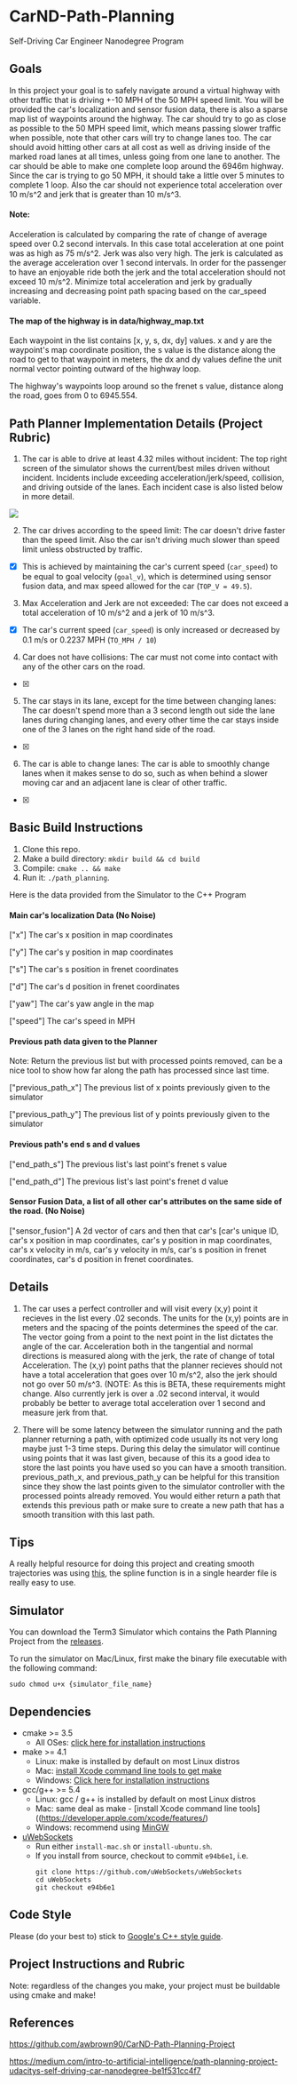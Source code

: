 # CarND-Path-Planning

Self-Driving Car Engineer Nanodegree Program

## Goals

In this project your goal is to safely navigate around a virtual highway with other traffic that is driving +-10 MPH of the 50 MPH speed limit. You will be provided the car's localization and sensor fusion data, there is also a sparse map list of waypoints around the highway. The car should try to go as close as possible to the 50 MPH speed limit, which means passing slower traffic when possible, note that other cars will try to change lanes too. The car should avoid hitting other cars at all cost as well as driving inside of the marked road lanes at all times, unless going from one lane to another. The car should be able to make one complete loop around the 6946m highway. Since the car is trying to go 50 MPH, it should take a little over 5 minutes to complete 1 loop. Also the car should not experience total acceleration over 10 m/s^2 and jerk that is greater than 10 m/s^3.

#### Note:
Acceleration is calculated by comparing the rate of change of average speed over 0.2 second intervals. In this case total acceleration at one point was as high as 75 m/s^2. Jerk was also very high. The jerk is calculated as the average acceleration over 1 second intervals. In order for the passenger to have an enjoyable ride both the jerk and the total acceleration should not exceed 10 m/s^2. Minimize total acceleration and jerk by gradually increasing and decreasing point path spacing based on the car_speed variable.

#### The map of the highway is in data/highway_map.txt
Each waypoint in the list contains [x, y, s, dx, dy] values. x and y are the waypoint's map coordinate position, the s value is the distance along the road to get to that waypoint in meters, the dx and dy values define the unit normal vector pointing outward of the highway loop.

The highway's waypoints loop around so the frenet s value, distance along the road, goes from 0 to 6945.554.

## Path Planner Implementation Details (Project Rubric)

1. The car is able to drive at least 4.32 miles without incident: The top right screen of the simulator shows the current/best miles driven without incident. Incidents include exceeding acceleration/jerk/speed, collision, and driving outside of the lanes. Each incident case is also listed below in more detail.

![](Path-Planning-Simulator-Distance-Without-Incident-5miles.png)

2. The car drives according to the speed limit: The car doesn't drive faster than the speed limit. Also the car isn't driving much slower than speed limit unless obstructed by traffic.

- [x] This is achieved by maintaining the car's current speed (```car_speed```) to be equal to goal velocity (```goal_v```), which is determined using sensor fusion data, and max speed allowed for the car (```TOP_V = 49.5```).

3. Max Acceleration and Jerk are not exceeded: The car does not exceed a total acceleration of 10 m/s^2 and a jerk of 10 m/s^3.

- [x] The car's current speed (```car_speed```) is only increased or decreased by 0.1 m/s or 0.2237 MPH (```TO_MPH / 10```)

4. Car does not have collisions: The car must not come into contact with any of the other cars on the road.

- [x]

5. The car stays in its lane, except for the time between changing lanes: The car doesn't spend more than a 3 second length out side the lane lanes during changing lanes, and every other time the car stays inside one of the 3 lanes on the right hand side of the road.

- [x]

6. The car is able to change lanes: The car is able to smoothly change lanes when it makes sense to do so, such as when behind a slower moving car and an adjacent lane is clear of other traffic.

- [x]

## Basic Build Instructions

1. Clone this repo.
2. Make a build directory: `mkdir build && cd build`
3. Compile: `cmake .. && make`
4. Run it: `./path_planning`.

Here is the data provided from the Simulator to the C++ Program

#### Main car's localization Data (No Noise)

["x"] The car's x position in map coordinates

["y"] The car's y position in map coordinates

["s"] The car's s position in frenet coordinates

["d"] The car's d position in frenet coordinates

["yaw"] The car's yaw angle in the map

["speed"] The car's speed in MPH

#### Previous path data given to the Planner

Note: Return the previous list but with processed points removed, can be a nice tool to show how far along
the path has processed since last time.

["previous_path_x"] The previous list of x points previously given to the simulator

["previous_path_y"] The previous list of y points previously given to the simulator

#### Previous path's end s and d values

["end_path_s"] The previous list's last point's frenet s value

["end_path_d"] The previous list's last point's frenet d value

#### Sensor Fusion Data, a list of all other car's attributes on the same side of the road. (No Noise)

["sensor_fusion"] A 2d vector of cars and then that car's [car's unique ID, car's x position in map coordinates, car's y position in map coordinates, car's x velocity in m/s, car's y velocity in m/s, car's s position in frenet coordinates, car's d position in frenet coordinates.

## Details

1. The car uses a perfect controller and will visit every (x,y) point it recieves in the list every .02 seconds. The units for the (x,y) points are in meters and the spacing of the points determines the speed of the car. The vector going from a point to the next point in the list dictates the angle of the car. Acceleration both in the tangential and normal directions is measured along with the jerk, the rate of change of total Acceleration. The (x,y) point paths that the planner recieves should not have a total acceleration that goes over 10 m/s^2, also the jerk should not go over 50 m/s^3. (NOTE: As this is BETA, these requirements might change. Also currently jerk is over a .02 second interval, it would probably be better to average total acceleration over 1 second and measure jerk from that.

2. There will be some latency between the simulator running and the path planner returning a path, with optimized code usually its not very long maybe just 1-3 time steps. During this delay the simulator will continue using points that it was last given, because of this its a good idea to store the last points you have used so you can have a smooth transition. previous_path_x, and previous_path_y can be helpful for this transition since they show the last points given to the simulator controller with the processed points already removed. You would either return a path that extends this previous path or make sure to create a new path that has a smooth transition with this last path.

## Tips

A really helpful resource for doing this project and creating smooth trajectories was using [this](http://kluge.in-chemnitz.de/opensource/spline/), the spline function is in a single hearder file is really easy to use.

## Simulator

You can download the Term3 Simulator which contains the Path Planning Project from the [releases](https://github.com/udacity/self-driving-car-sim/releases/tag/T3_v1.2).

To run the simulator on Mac/Linux, first make the binary file executable with the following command:
```shell
sudo chmod u+x {simulator_file_name}
```

## Dependencies

* cmake >= 3.5
  * All OSes: [click here for installation instructions](https://cmake.org/install/)
* make >= 4.1
  * Linux: make is installed by default on most Linux distros
  * Mac: [install Xcode command line tools to get make](https://developer.apple.com/xcode/features/)
  * Windows: [Click here for installation instructions](http://gnuwin32.sourceforge.net/packages/make.htm)
* gcc/g++ >= 5.4
  * Linux: gcc / g++ is installed by default on most Linux distros
  * Mac: same deal as make - [install Xcode command line tools]((https://developer.apple.com/xcode/features/)
  * Windows: recommend using [MinGW](http://www.mingw.org/)
* [uWebSockets](https://github.com/uWebSockets/uWebSockets)
  * Run either `install-mac.sh` or `install-ubuntu.sh`.
  * If you install from source, checkout to commit `e94b6e1`, i.e.
    ```
    git clone https://github.com/uWebSockets/uWebSockets
    cd uWebSockets
    git checkout e94b6e1
    ```

## Code Style

Please (do your best to) stick to [Google's C++ style guide](https://google.github.io/styleguide/cppguide.html).

## Project Instructions and Rubric

Note: regardless of the changes you make, your project must be buildable using
cmake and make!

## References
https://github.com/awbrown90/CarND-Path-Planning-Project

https://medium.com/intro-to-artificial-intelligence/path-planning-project-udacitys-self-driving-car-nanodegree-be1f531cc4f7
